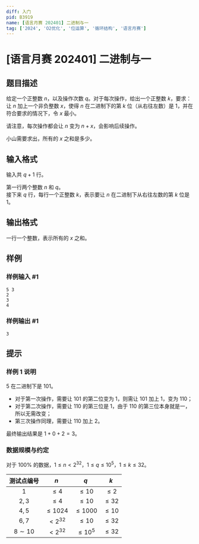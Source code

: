 ```yaml
---
diff: 入门
pid: B3919
name: [语言月赛 202401] 二进制与一
tag: ['2024', 'O2优化', '位运算', '循环结构', '语言月赛']
---
```

# [语言月赛 202401] 二进制与一
## 题目描述

给定一个正整数 $n$，以及操作次数 $q$。对于每次操作，给出一个正整数 $k$，要求：让 $n$ 加上一个非负整数 $x$，使得 $n$ 在二进制下的第 $k$ 位（从右往左数）是 $1$，并在符合要求的情况下，令 $x$ 最小。

请注意，每次操作都会让 $n$ 变为 $n + x$，会影响后续操作。

小山需要求出，所有的 $x$ 之和是多少。
## 输入格式

输入共 $q + 1$ 行。

第一行两个整数 $n$ 和 $q$。  
接下来 $q$ 行，每行一个正整数 $k$，表示要让 $n$ 在二进制下从右往左数的第 $k$ 位是 $1$。
## 输出格式

一行一个整数，表示所有的 $x$ 之和。
## 样例

### 样例输入 #1
```
5 3
2
3
4

```
### 样例输出 #1
```
3

```
## 提示

### 样例 1 说明
$5$ 在二进制下是 $101$。

- 对于第一次操作，需要让 $101$ 的第二位变为 $1$，则需让 $101$ 加上 $1$，变为 $110$；
- 对于第二次操作，需要让 $110$ 的第三位是 $1$，由于 $110$ 的第三位本身就是一，所以无需改变；
- 第三次操作同理，需要让 $110$ 加上 $2$。

最终输出结果是 $1+0+2=3$。

### 数据规模与约定

对于 $100\%$ 的数据，$1\le n < 2^{32}，1\le q\le 10^5，1 \le k\le 32$。

| 测试点编号 | $n$ | $q$ | $k$ |
| :-: | :-: | :-: | :-: |
| $1$ | $\leq 4$ | $\leq 10$ | $\leq 2$ |
| $2, 3$ | $\leq 4$ | $\leq 10$ | $\leq 32$ |
| $4, 5$ | $\leq 1024$ | $\leq 1000$ | $\leq 10$ |
| $6, 7$ | $< 2 ^ {32}$ | $\leq 10$ | $\leq 32$ |
| $8 \sim 10$ | $< 2 ^ {32}$ | $\leq 10 ^ 5$ | $\leq 32$ |
